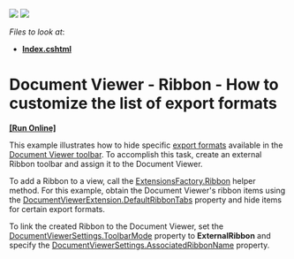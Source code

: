 <!-- default badges list -->
[![](https://img.shields.io/badge/Open_in_DevExpress_Support_Center-FF7200?style=flat-square&logo=DevExpress&logoColor=white)](https://supportcenter.devexpress.com/ticket/details/T142796)
[![](https://img.shields.io/badge/📖_How_to_use_DevExpress_Examples-e9f6fc?style=flat-square)](https://docs.devexpress.com/GeneralInformation/403183)
<!-- default badges end -->
<!-- default file list -->
*Files to look at*:

* **[Index.cshtml](./CS/DXDocumentViewerExternalRibbon/Views/Home/Index.cshtml)**
<!-- default file list end -->
# Document Viewer - Ribbon - How to customize the list of export formats
<!-- run online -->
**[[Run Online]](https://codecentral.devexpress.com/t142796/)**
<!-- run online end -->


This example illustrates how to hide specific <a href="https://documentation.devexpress.com/#XtraReports/CustomDocument1302">export formats</a> available in the <a href="https://documentation.devexpress.com/#AspNet/CustomDocument10008">Document Viewer toolbar</a>. To accomplish this task, create an external Ribbon toolbar and assign it to the Document Viewer. 

To add a Ribbon to a view, call the [ExtensionsFactory.Ribbon](https://docs.devexpress.com/AspNetMvc/DevExpress.Web.Mvc.UI.ExtensionsFactory.Ribbon.overloads) helper method. For this example, obtain the Document Viewer's ribbon items using the [DocumentViewerExtension.DefaultRibbonTabs](https://docs.devexpress.com/AspNetMvc/DevExpress.Web.Mvc.DocumentViewerExtension.DefaultRibbonTabs) property and hide items for certain export formats.

To link the created Ribbon to the Document Viewer, set the [DocumentViewerSettings.ToolbarMode](https://docs.devexpress.com/AspNetMvc/DevExpress.Web.Mvc.DocumentViewerSettings.ToolbarMode) property to <strong>ExternalRibbon</strong> and specify the [DocumentViewerSettings.AssociatedRibbonName](https://docs.devexpress.com/AspNetMvc/DevExpress.Web.Mvc.DocumentViewerSettings.AssociatedRibbonName) property.




